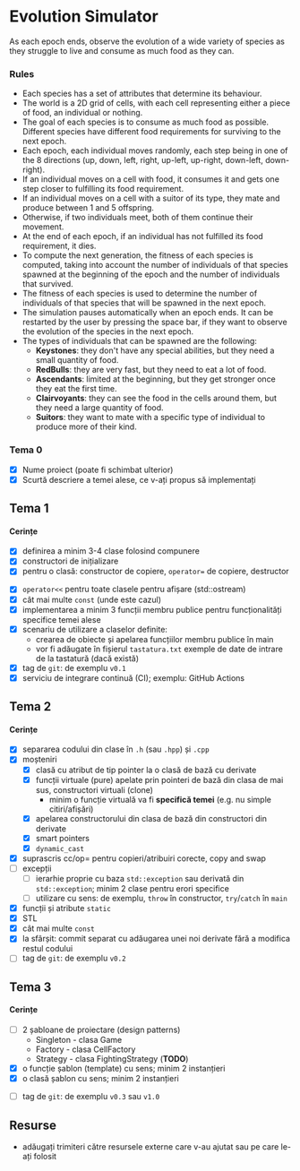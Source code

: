 # Evolution Simulator

As each epoch ends, observe the evolution of a wide variety of species as they struggle to live and consume as much food as they can.

### Rules

- Each species has a set of attributes that determine its behaviour.
- The world is a 2D grid of cells, with each cell representing either a piece of food, an individual or nothing.
- The goal of each species is to consume as much food as possible. Different species have different food requirements for surviving to the next epoch.
- Each epoch, each individual moves randomly, each step being in one of the 8 directions (up, down, left, right, up-left, up-right, down-left, down-right).
- If an individual moves on a cell with food, it consumes it and gets one step closer to fulfilling its food requirement.
- If an individual moves on a cell with a suitor of its type, they mate and produce between 1 and 5 offspring.
- Otherwise, if two individuals meet, both of them continue their movement.
- At the end of each epoch, if an individual has not fulfilled its food requirement, it dies.
- To compute the next generation, the fitness of each species is computed, taking into account the number of individuals of that species spawned at the beginning of the epoch and the number of individuals that survived.
- The fitness of each species is used to determine the number of individuals of that species that will be spawned in the next epoch.
- The simulation pauses automatically when an epoch ends. It can be restarted by the user by pressing the space bar, if they want to observe the evolution of the species in the next epoch.
- The types of individuals that can be spawned are the following:
  - **Keystones**: they don't have any special abilities, but they need a small quantity of food.
  - **RedBulls**: they are very fast, but they need to eat a lot of food.
  - **Ascendants**: limited at the beginning, but they get stronger once they eat the first time.
  - **Clairvoyants**: they can see the food in the cells around them, but they need a large quantity of food.
  - **Suitors**: they want to mate with a specific type of individual to produce more of their kind.
  
### Tema 0

- [x] Nume proiect (poate fi schimbat ulterior)
- [x] Scurtă descriere a temei alese, ce v-ați propus să implementați

## Tema 1

#### Cerințe
- [x] definirea a minim 3-4 clase folosind compunere
- [x] constructori de inițializare
- [x] pentru o clasă: constructor de copiere, `operator=` de copiere, destructor
<!-- - [x] pentru o altă clasă: constructor de mutare, `operator=` de mutare, destructor -->
<!-- - [x] pentru o altă clasă: toate cele 5 funcții membru speciale -->
- [x] `operator<<` pentru toate clasele pentru afișare (std::ostream)
- [x] cât mai multe `const` (unde este cazul)
- [x] implementarea a minim 3 funcții membru publice pentru funcționalități specifice temei alese
- [x] scenariu de utilizare a claselor definite:
  - crearea de obiecte și apelarea funcțiilor membru publice în main
  - vor fi adăugate în fișierul `tastatura.txt` exemple de date de intrare de la tastatură (dacă există)
- [x] tag de `git`: de exemplu `v0.1`
- [x] serviciu de integrare continuă (CI); exemplu: GitHub Actions

## Tema 2

#### Cerințe
- [x] separarea codului din clase în `.h` (sau `.hpp`) și `.cpp`
- [x] moșteniri
  - [x] clasă cu atribut de tip pointer la o clasă de bază cu derivate
  - [x] funcții virtuale (pure) apelate prin pointeri de bază din clasa de mai sus, constructori virtuali (clone)
    - minim o funcție virtuală va fi **specifică temei** (e.g. nu simple citiri/afișări)
  - [x] apelarea constructorului din clasa de bază din constructori din derivate
  - [x] smart pointers
  - [x] `dynamic_cast`
- [x] suprascris cc/op= pentru copieri/atribuiri corecte, copy and swap
- [ ] excepții
  - [ ] ierarhie proprie cu baza `std::exception` sau derivată din `std::exception`; minim 2 clase pentru erori specifice
  - [ ] utilizare cu sens: de exemplu, `throw` în constructor, `try`/`catch` în `main`
- [x] funcții și atribute `static`
- [x] STL
- [x] cât mai multe `const`
- [x] la sfârșit: commit separat cu adăugarea unei noi derivate fără a modifica restul codului
- [ ] tag de `git`: de exemplu `v0.2`

## Tema 3

#### Cerințe
- [ ] 2 șabloane de proiectare (design patterns)
  - Singleton - clasa Game
  - Factory - clasa CellFactory
  - Strategy - clasa FightingStrategy (**TODO**)
- [x] o funcție șablon (template) cu sens; minim 2 instanțieri
- [x] o clasă șablon cu sens; minim 2 instanțieri
<!-- - [ ] o specializare pe funcție/clasă șablon -->
- [ ] tag de `git`: de exemplu `v0.3` sau `v1.0`

## Resurse

- adăugați trimiteri către resursele externe care v-au ajutat sau pe care le-ați folosit
